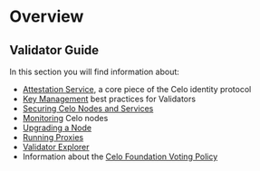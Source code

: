 # Overview

## Validator Guide

In this section you will find information about:

* [Attestation Service](attestation-service.md), a core piece of the Celo identity protocol
* [Key Management](summary/) best practices for Validators
* [Securing Celo Nodes and Services](securing-nodes-and-services.md)
* [Monitoring](monitoring.md) Celo nodes
* [Upgrading a Node](node-upgrades.md)
* [Running Proxies](https://github.com/celo-org/celo-monorepo/tree/ddd910e04e48902fc696b83f8958a5917bf17aae/packages/docs/validator-guide/proxy.md)
* [Validator Explorer](validator-explorer.md)
* Information about the [Celo Foundation Voting Policy](celo-foundation-voting-policy.md)


